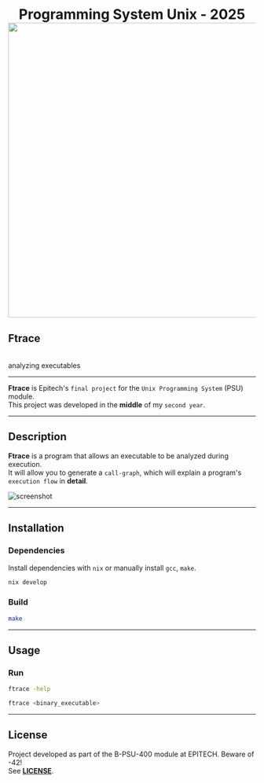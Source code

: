 <h1 align="center">
   Programming System Unix - 2025<br>
  <img src="https://raw.githubusercontent.com/catppuccin/catppuccin/main/assets/palette/macchiato.png" width="600px"/>
  <br>
</h1>

<p align="center">
  <h2>Ftrace</h2><br>
    analyzing executables
</p>

---

**Ftrace** is Epitech's `final project` for the `Unix Programming System` (PSU) module.<br>
This project was developed in the **middle** of my `second year`.<br>

---

## Description

**Ftrace** is a program that allows an executable to be analyzed during execution.<br>
It will allow you to generate a `call-graph`, which will explain a program's `execution flow` in **detail**.

![screenshot](./assets/example.png")

---

## Installation

### Dependencies

Install dependencies with `nix` or manually install `gcc`, `make`.

```bash
nix develop
```

### Build

```bash
make
```

---

## Usage

### Run

```bash
ftrace -help
```

```bash
ftrace <binary_executable>
```

---

## License

Project developed as part of the B-PSU-400 module at EPITECH. Beware of -42!<br>
See [**LICENSE**](/LICENSE.md).
